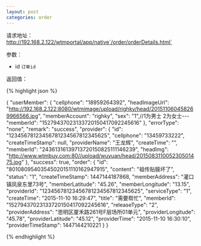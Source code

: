 ```yaml
---
layout: post
categories: order
---
```

请求地址：http://192.168.2.122/wtmportal/app/native`/order/orderDetails.html`

参数：

- id `订单id`


返回值：

{% highlight json %}

{
    "userMember": {
        "cellphone": "18959264392",
        "headImageUrl": "http://192.168.2.122:8080/wtmimage/upload/righky/head/201511060458269966566.jpg",
        "memberAccount": "righky",
        "sex": "1",//1为男士 2为女士---
        "memberId": "15279437023133720150417092245616"
    },
    "errorType": "none",
    "remark": "success",
    "provider": {
        "id": "12345678123456781234567812345625",
        "cellphone": "13459733222",
        "createTimeStamp": null,
        "providerName": "王龙辉",
        "createTime": "",
        "memberId": "24361316139713720150825111146239",
        "headImg": "http://www.wtmbuy.com:80//upload/wuyuan/head/201508311005230501475.jpg"
    },
    "success": true,
    "order": {
        "id": "80108095403545020151110162947915",
        "content": "祖传贴膜坏了",
        "status": "1",
        "createTimeStamp": 1447144187868,
        "memberAddress": "灌口镇凤泉东里73号",
        "memberLatitude": "45.26",
        "memberLongitude": "13.15",
        "providerId": "12345678123456781234567812345625",
        "serviceType": "1",
        "createTime": "2015-11-10 16:29:47",
        "title": "需要帮忙",
        "memberId": "15279437023133720150417092245616",
        "releaseType": "2",
        "providerAddress": "思明区厦禾路261号F层场所01单元",
        "providerLongitude": "45.78",
        "providerLatitude": "45.12",
        "providerTime": "2015-11-10 16:30:10",
        "providerTimeStamp": 1447144210221
    }
}

{% endhighlight %}

